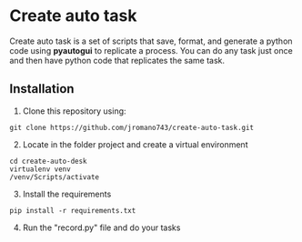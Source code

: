 # Create auto task

Create auto task is a set of scripts that save, format, and generate a python code using **pyautogui** to replicate a process. You can do any task just once and then have python code that replicates the same task.

## Installation
1. Clone this repository using:
~~~
git clone https://github.com/jromano743/create-auto-task.git
~~~

2. Locate in the folder project and create a virtual environment
~~~
cd create-auto-desk
virtualenv venv
/venv/Scripts/activate
~~~

3. Install the requirements
~~~
pip install -r requirements.txt
~~~

4. Run the "record.py" file and do your tasks
